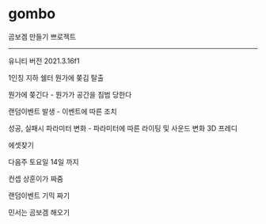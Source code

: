# gombo

곰보겜 만들기 쁘로젝트

-------------------------------------------------------------------------------------
유니티 버전 2021.3.16f1

1인칭
지하 쉘터
뭔가에 쫒김 탈출

뭔가에 쫒긴다 - 뭔가가 공간을 침범 당한다

랜덤이벤트 발생 - 이벤트에 따른 조치

성공, 실패시 파라미터 변화 - 파라미터에 따른 라이팅 및 사운드 변화
3D 프레디


에셋찾기

다음주 토요일 14일 까지

컨셉 상훈이가 짜줌 

랜덤이벤트 기믹 짜기

민서는 곰보겜 해오기
